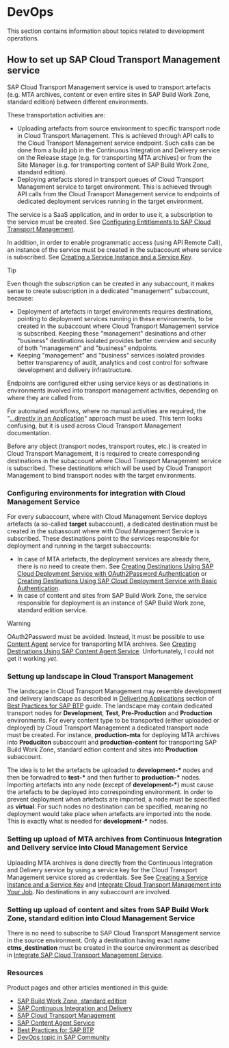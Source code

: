 # DevOps

This section contains information about topics related to development operations.

## How to set up SAP Cloud Transport Management service

SAP Cloud Transport Management service is used to transport artefacts (e.g. MTA archives, content or even entire sites in SAP Build Work Zone, standard edition) between different environments.

These transportation activities are:

- Uploading artefacts from source environment to specific transport node in Cloud Transport Management. This is achieved through API calls to the Cloud Transport Management service endpoint. Such calls can be done from a build job in the Continuous Integration and Delivery service on the Release stage (e.g. for transporting MTA archives) or from the Site Manager (e.g. for transporting content of SAP Build Work Zone, standard edition).
- Deploying artefacts stored in transport queues of Cloud Transport Management service to target environment. This is achieved through API calls from the Cloud Transport Management service to endpoints of dedicated deployment services running in the target environment.

The service is a SaaS application, and in order to use it, a subscription to the service must be created. See [Configuring Entitlements to SAP Cloud Transport Management](https://help.sap.com/docs/cloud-transport-management/sap-cloud-transport-management/configuring-entitlements-to-sap-cloud-transport-management).

In addition, in order to enable programmatic access (using API Remote Call), an instance of the service must be created in the subaccount where service is subscribed. See [Creating a Service Instance and a Service Key](https://help.sap.com/docs/cloud-transport-management/sap-cloud-transport-management/creating-service-instance-and-service-key).

> [!TIP]
> Even though the subscription can be created in any subaccount, it makes sense to create subscription in a dedicated "management" subaccount, because:
>
> - Deployment of artefacts in target environments requires destinations, pointing to deployment services running in these environments, to be created in the subaccount where Cloud Transport Management service is subscribed. Keeping these "management" desinations and other "business" destinations isolated provides better overview and security of both "management" and "business" endpoints.
> - Keeping "management" and "business" services isolated provides better transparency of audit, analytics and cost control for software development and delivery infrastructure.

Endpoints are configured either using service keys or as destinations in environments involved into transport management activities, depending on where they are called from.

For automated workflows, where no manual activities are required, the "[...directly in an Application](https://help.sap.com/docs/cloud-transport-management/sap-cloud-transport-management/set-up-environment-to-transport-content-archives-directly-in-application)" approach must be used. This term looks confusing, but it is used across Cloud Transport Management documentation.

Before any object (transport nodes, transport routes, etc.) is created in Cloud Transport Management, it is required to create corresponding destinations in the subaccount where Cloud Transport Management service is subscribed. These destinations which will be used by Cloud Transport Management to bind transport nodes with the target environments.

### Configuring environments for integration with Cloud Management Service

For every subaccount, where with Cloud Management Service deploys artefacts (a so-called **target** subaccount), a dedicated destination must be created in the subassount where with Cloud Management Service is subscribed. These destinations point to the services responsible for deployment and running in the target subaccounts:

- In case of MTA artefacts, the deployment services are already there, there is no need to create them. See [Creating Destinations Using SAP Cloud Deployment Service with OAuth2Password Authentication](https://help.sap.com/docs/cloud-transport-management/sap-cloud-transport-management/creating-destinations-using-sap-cloud-deployment-service-with-oauth2password-authentication) or [Creating Destinations Using SAP Cloud Deployment Service with Basic Authentication](https://help.sap.com/docs/cloud-transport-management/sap-cloud-transport-management/creating-destinations-using-sap-cloud-deployment-service-with-basic-authentication).
- In case of content and sites from SAP Build Work Zone, the service responsible for deployment is an instance of SAP Build Work zone, standard edition service.

> [!WARNING]
> OAuth2Password must be avoided. Instead, it must be possible to use [Content Agent](https://discovery-center.cloud.sap/serviceCatalog/content-agent) service for transporting MTA archives. See [Creating Destinations Using SAP Content Agent Service](https://help.sap.com/docs/cloud-transport-management/sap-cloud-transport-management/creating-destinations-using-sap-content-agent-service). Unfortunately, I could not get it working _yet_.

### Settung up landscape in Cloud Transport Management

The landscape in Cloud Transport Management may resemble development and delivery landscape as described in [Delivering Applications](https://help.sap.com/docs/btp/best-practices/delivering-applications) section of [Best Practices for SAP BTP](https://help.sap.com/docs/btp/best-practices/best-practices-for-sap-btp) guide. The landscape may contain dedicated transport nodes for **Development**, **Test**, **Pre-Production** and **Production** environments. For every content type to be transported (either uploaded or deployed) by Cloud Transport Management a dedicated transport node must be created. For instance, **production-mta** for deploying MTA archives into **Produciton** subaccount and **production-content** for transporting SAP Build Work Zone, standard edtion content and sites into **Production** subaccount.

The idea is to let the artefacts be uploaded to **development-\*** nodes and then be forwadred to **test-\*** and then further to **production-\*** nodes. Importing artefacts into any node (except of **development-\***) must cause the artefacts to be deployed into correspoinding environment. In order to prevent deployment when artefacts are imported, a node must be specified as **virtual**. For such nodes no destination can be specified, meaning no deployment would take place when artefacts are imported into the node. This is exactly what is needed for **development-\*** nodes.

### Setting up upload of MTA archives from Continuous Integration and Delivery service into Cloud Management Service

Uploading MTA archives is done directly from the Continuous Integration and Delivery service by using a service key for the Cloud Transport Management service stored as credentials. See See [Creating a Service Instance and a Service Key](https://help.sap.com/docs/cloud-transport-management/sap-cloud-transport-management/creating-service-instance-and-service-key) and [Integrate Cloud Transport Management into Your Job](https://help.sap.com/docs/continuous-integration-and-delivery/sap-continuous-integration-and-delivery/integrate-cloud-transport-management-into-your-job#connect-your-job-with-sap-cloud-transport-management). No destinations in any subaccount are involved.

### Setting up upload of content and sites from SAP Build Work Zone, standard edition into Cloud Management Service

There is no need to subscribe to SAP Cloud Transport Management service in the source environment. Only a destination having exact name **ctms_destination** must be created in the source environment as described in [Integrate SAP Cloud Transport Management Service](https://help.sap.com/docs/build-work-zone-standard-edition/sap-build-work-zone-standard-edition/integrate-sap-cloud-transport-management-service).

### Resources

Product pages and other articles mentioned in this guide:

- [SAP Build Work Zone, standard edition](https://help.sap.com/docs/build-work-zone-standard-edition/sap-build-work-zone-standard-edition/what-is-sap-build-work-zone-standard-edition)
- [SAP Continuous Integration and Delivery](https://help.sap.com/docs/continuous-integration-and-delivery)
- [SAP Cloud Transport Management](https://help.sap.com/docs/cloud-transport-management/sap-cloud-transport-management/what-is-sap-cloud-transport-management)
- [SAP Content Agent Service](https://help.sap.com/docs/content-agent-service)
- [Best Practices for SAP BTP](https://help.sap.com/docs/btp/best-practices/best-practices-for-sap-btp)
- [DevOps topic in SAP Community](https://pages.community.sap.com/topics/devops)
